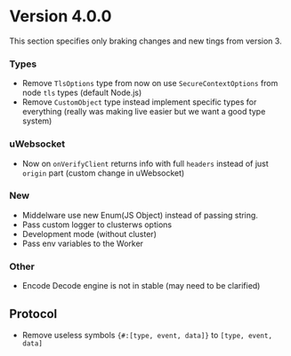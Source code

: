# Version 4.0.0

This section specifies only braking changes and new tings from version 3.

### Types

* Remove `TlsOptions` type from now on use `SecureContextOptions` from node `tls` types (default Node.js)
* Remove `CustomObject` type instead implement specific types for everything (really was making live easier but we want a good type system)


### uWebsocket 
* Now on `onVerifyClient` returns info with full `headers` instead of just `origin` part (custom change in uWebsocket)

### New
* Middelware use new Enum(JS Object) instead of passing string.
* Pass custom logger to clusterws options
* Development mode (without cluster)
* Pass env variables to the Worker

### Other
* Encode Decode engine is not in stable (may need to be clarified)

## Protocol

* Remove useless symbols `{#:[type, event, data]}` to `[type, event, data]`
